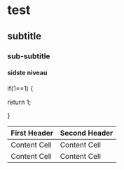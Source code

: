 # test

## subtitle

### sub-subtitle

#### sidste niveau


if(1==1)
{

return 1;

}

First Header  | Second Header
------------- | -------------
Content Cell  | Content Cell
Content Cell  | Content Cell
